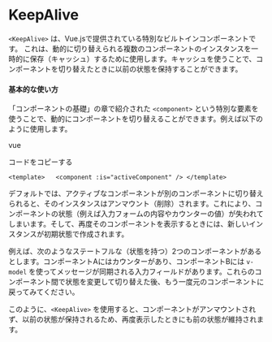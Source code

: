# KeepAlive
`<KeepAlive>` は、Vue.jsで提供されている特別なビルトインコンポーネントです。
これは、動的に切り替えられる複数のコンポーネントのインスタンスを一時的に保存（キャッシュ）するために使用します。キャッシュを使うことで、コンポーネントを切り替えたときに以前の状態を保持することができます。

#### 基本的な使い方

「コンポーネントの基礎」の章で紹介された `<component>` という特別な要素を使うことで、動的にコンポーネントを切り替えることができます。例えば以下のように使用します。

vue

コードをコピーする

`<template>   <component :is="activeComponent" /> </template>`

デフォルトでは、アクティブなコンポーネントが別のコンポーネントに切り替えられると、そのインスタンスはアンマウント（削除）されます。これにより、コンポーネントの状態（例えば入力フォームの内容やカウンターの値）が失われてしまいます。そして、再度そのコンポーネントを表示するときには、新しいインスタンスが初期状態で作成されます。

例えば、次のようなステートフルな（状態を持つ）2つのコンポーネントがあるとします。コンポーネントAにはカウンターがあり、コンポーネントBには `v-model` を使ってメッセージが同期される入力フィールドがあります。これらのコンポーネント間で状態を変更して切り替えた後、もう一度元のコンポーネントに戻ってみてください。

このように、`<KeepAlive>` を使用すると、コンポーネントがアンマウントされず、以前の状態が保持されるため、再度表示したときにも前の状態が維持されます。